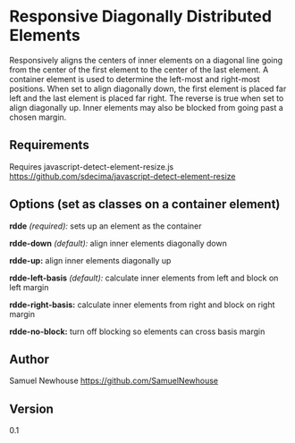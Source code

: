 # Responsive Diagonally Distributed Elements

Responsively aligns the centers of inner elements on a diagonal line going from the center of the first element to the center of the last element. A container element is used to determine the left-most and right-most positions. When set to align diagonally down, the first element is placed far left and the last element is placed far right. The reverse is true when set to align diagonally up. Inner elements may also be blocked from going past a chosen margin.

Requirements
------------------------------------------------------------------------------------------------
Requires javascript-detect-element-resize.js
https://github.com/sdecima/javascript-detect-element-resize

Options (set as classes on a container element)
------------------------------------------------------------------------------------------------
**rdde** *(required):*             sets up an element as the container

**rdde-down** *(default):*         align inner elements diagonally down

**rdde-up:**                       align inner elements diagonally up

**rdde-left-basis** *(default):*   calculate inner elements from left and block on left margin

**rdde-right-basis:**              calculate inner elements from right and block on right margin

**rdde-no-block:**                 turn off blocking so elements can cross basis margin

Author
---------------------------------
Samuel Newhouse
https://github.com/SamuelNewhouse

Version
-------
0.1
